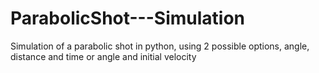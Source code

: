 # ParabolicShot---Simulation
Simulation of a parabolic shot in python, using 2 possible options, angle, distance and time or angle and initial velocity
